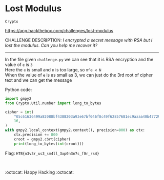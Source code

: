 # Lost Modulus

`Crypto`

https://app.hackthebox.com/challenges/lost-modulus

CHALLENGE DESCRIPTION:
_I encrypted a secret message with RSA but I lost the modulus. Can you help me recover it?_

----------------------

In the file given `challenge.py` we can see that it is RSA encryption and the value of `e` is `3` \
Here the `e` is small and `n` is too large, so `m^e < N` \
When the value of `e` is as small as 3, we can just do the 3rd root of cipher text and we can get the message 

Python code:

```python
import gmpy2
from Crypto.Util.number import long_to_bytes

cipher = int(
    "05c61636499a82088bf4388203a93e67bf046f8c49f62857681ec9aaaa40b4772933e0abc83e938c84ff8e67e5ad85bd6eca167585b0cc03eb1333b1b1462d9d7c25f44e53bcb568f0f05219c0147f7dc3cbad45dec2f34f03bcadcbba866dd0c566035c8122d68255ada7d18954ad604965",
    16,
)
with gmpy2.local_context(gmpy2.context(), precision=800) as ctx:
    ctx.precision += 800
    croot = gmpy2.cbrt(cipher)
    print(long_to_bytes(int(croot)))
```

Flag: `HTB{n3v3r_us3_sm4ll_3xp0n3n7s_f0r_rs4}`

<br>

:octocat: Happy Hacking :octocat:

